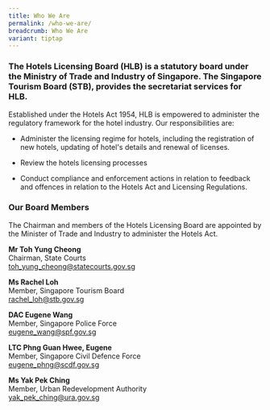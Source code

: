```yaml
---
title: Who We Are
permalink: /who-we-are/
breadcrumb: Who We Are
variant: tiptap
---
```

<h3>The Hotels Licensing Board (HLB) is a statutory board under the Ministry of Trade and Industry of Singapore. The Singapore Tourism Board (STB), provides the secretariat services for HLB.</h3>
<p>Established under the Hotels Act 1954, HLB is empowered to administer
the regulatory framework for the hotel industry. Our responsibilities are:</p>
<ul data-tight="true" class="tight">
<li>
<p>Administer the licensing regime for hotels, including the registration
of new hotels, updating of hotel's details and renewal of licenses.</p>
</li>
<li>
<p>Review the hotels licensing processes</p>
</li>
<li>
<p>Conduct compliance and enforcement actions in relation to feedback and
offences in relation to the Hotels Act and Licensing Regulations.</p>
</li>
</ul>
<h3><strong>Our Board Members</strong></h3>
<p>The Chairman and members of the Hotels Licensing Board are appointed by
the Minister of Trade and Industry to administer the Hotels Act.</p>
<p><strong>Mr Toh Yung Cheong</strong>
<br>Chairman, State Courts
<br><a href="toh_yung_cheong@judiciary.gov.sg" rel="noopener noreferrer nofollow" target="_blank">toh_yung_cheong@statecourts.gov.sg</a>
</p>
<p><strong>Ms Rachel Loh</strong>
<br>Member, Singapore Tourism Board
<br><a href="tan_yen_nee@stb.gov.sg" rel="noopener noreferrer nofollow" target="_blank">rachel_loh@stb.gov.sg</a>
</p>
<p><strong>DAC Eugene Wang</strong>
<br>Member, Singapore Police Force
<br><a href="eugene_wang@spf.gov.sg" rel="noopener noreferrer nofollow" target="_blank">eugene_wang@spf.gov.sg</a>
</p>
<p><strong>LTC Phng Guan Hwee, Eugene</strong>
<br>Member, Singapore Civil Defence Force
<br><a href="eugene_phng@scdf.gov.sg" rel="noopener noreferrer nofollow" target="_blank">eugene_phng@scdf.gov.sg</a>
</p>
<p><strong>Ms Yak Pek Ching</strong>
<br>Member, Urban Redevelopment Authority
<br><a href="yak_pek_ching@ura.gov.sg" rel="noopener noreferrer nofollow" target="_blank">yak_pek_ching@ura.gov.sg</a>
</p>